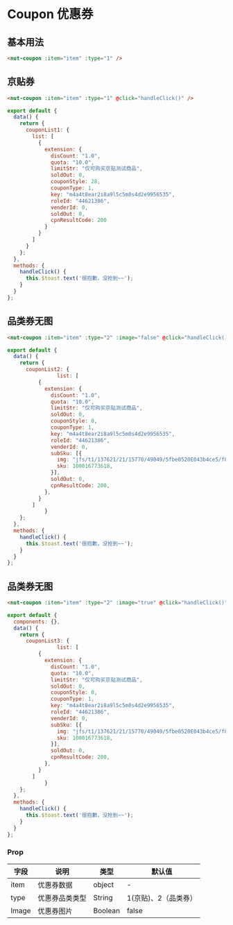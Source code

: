 # Coupon 优惠券

## 基本用法

```html
<nut-coupon :item="item" :type="1" />
```

## 京贴券

```html
<nut-coupon :item="item" :type="1" @click="handleClick()" />
```

```javascript
export default {
  data() {
    return {
      couponList1: {
        list: [
          {
            extension: {
              disCount: "1.0",
              quota: "10.0",
              limitStr: "仅可购买京贴测试商品",
              soldOut: 0,
              couponStyle: 28,
              couponType: 1,
              key: "m4a4t8ear2i8a9l5c5m0s4d2e9956535",
              roleId: "44621386",
              venderId: 0,
              soldOut: 0,
              cpnResultCode: 200
            }
          }
        ]
      }
    };
  },
  methods: {
    handleClick() {
      this.$toast.text('很抱歉，没抢到~~');
    }
  }
};
```

## 品类券无图

```html
<nut-coupon :item="item" :type="2" :image="false" @click="handleClick()" />
```

```javascript
export default {
  data() {
    return {
      couponList2: {
				list: [
          {
            extension: {
              disCount: "1.0",
              quota: "10.0",
              limitStr: "仅可购买京贴测试商品",
              soldOut: 0,
              couponStyle: 0,
              couponType: 1,
              key: "m4a4t8ear2i8a9l5c5m0s4d2e9956535",
              roleId: "44621386",
              venderId: 0,
              subSku: [{
                img: "jfs/t1/137621/21/15770/49049/5fbe0520E043b4ce5/f8a1e0e877908389.jpg",
                sku: 100016773618,
              }],
              soldOut: 0,
              cpnResultCode: 200,
            },
          }
        ]
			}
    };
  },
  methods: {
    handleClick() {
      this.$toast.text('很抱歉，没抢到~~');
    }
  }
};
```

## 品类券无图

```html
<nut-coupon :item="item" :type="2" :image="true" @click="handleClick()" />
```
```javascript
export default {
  components: {},
  data() {
    return {
      couponList3: {
				list: [
          {
            extension: {
              disCount: "1.0",
              quota: "10.0",
              limitStr: "仅可购买京贴测试商品",
              soldOut: 0,
              couponStyle: 0,
              couponType: 1,
              key: "m4a4t8ear2i8a9l5c5m0s4d2e9956535",
              roleId: "44621386",
              venderId: 0,
              subSku: [{
                img: "jfs/t1/137621/21/15770/49049/5fbe0520E043b4ce5/f8a1e0e877908389.jpg",
                sku: 100016773618,
              }],
              soldOut: 0,
              cpnResultCode: 200,
            },
          }
        ]
			}
    };
  },
  methods: {
    handleClick() {
      this.$toast.text('很抱歉，没抢到~~');
    }
  }
};
```

### Prop

| 字段              | 说明                                       | 类型    | 默认值   |
| ----------------- | ------------------------------------------ | ------- | -------- |
| item       | 优惠券数据                              | object  | -      | 
| type         | 优惠券品类类型                              | String  | 1(京贴)、2（品类券）       | 1
| Image    | 优惠券图片                | Boolean  | false     |